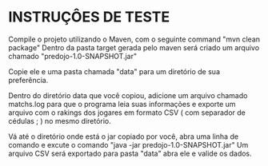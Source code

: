 INSTRUÇÔES DE TESTE
========
Compile o projeto utilizando o Maven, com o seguinte command "mvn clean package"
Dentro da pasta target gerada pelo maven será criado um arquivo chamado "predojo-1.0-SNAPSHOT.jar"

Copie ele e uma pasta chamada "data" para um diretório de sua preferência.

Dentro do diretório data que você copiou, adicione um arquivo chamado matchs.log para que o programa leia suas
informações e exporte um arquivo com o rakings dos jogares em formato CSV ( com separador de cédulas ; ) no mesmo diretório.

Vá até o diretório onde está o jar copiado por você, abra uma linha de comando e excute o comando "java -jar predojo-1.0-SNAPSHOT.jar"
Um arquivo CSV será exportado para pasta "data" abra ele e valide os dados.